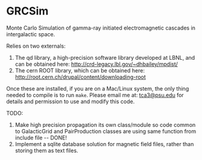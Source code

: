 GRCSim
======

Monte Carlo Simulation of gamma-ray initiated electromagnetic cascades in intergalactic space.

Relies on two externals:

1. The qd library, a high-precision software library developed at LBNL, and can be obtained here: http://crd-legacy.lbl.gov/~dhbailey/mpdist/
2. The cern ROOT library, which can be obtained here: http://root.cern.ch/drupal/content/downloading-root

Once these are installed, if you are on a Mac/Linux system, the only thing needed to compile is to run `make`. Please email me at: tca3@psu.edu for details and permission to use and modify this code.

TODO:

1. Make high precision propagation its own class/module so code common to GalacticGrid and PairProduction classes are using same function from include file -- DONE!
2. Implement a sqlite database solution for magnetic field files, rather than storing them as text files.
